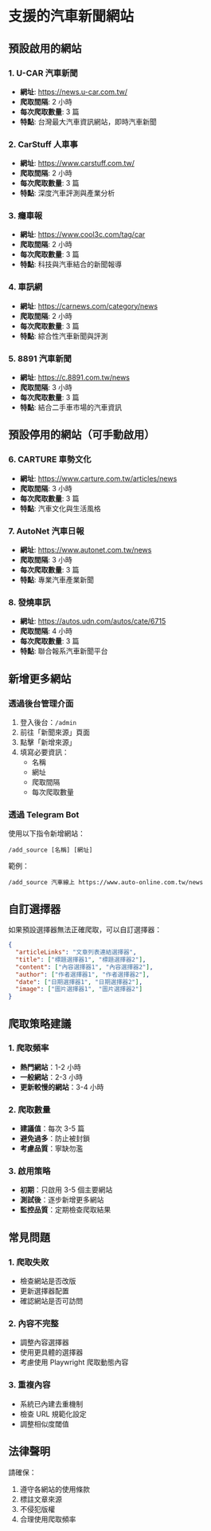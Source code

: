 # 支援的汽車新聞網站

## 預設啟用的網站

### 1. U-CAR 汽車新聞
- **網址**: https://news.u-car.com.tw/
- **爬取間隔**: 2 小時
- **每次爬取數量**: 3 篇
- **特點**: 台灣最大汽車資訊網站，即時汽車新聞

### 2. CarStuff 人車事
- **網址**: https://www.carstuff.com.tw/
- **爬取間隔**: 2 小時
- **每次爬取數量**: 3 篇
- **特點**: 深度汽車評測與產業分析

### 3. 癮車報
- **網址**: https://www.cool3c.com/tag/car
- **爬取間隔**: 2 小時
- **每次爬取數量**: 3 篇
- **特點**: 科技與汽車結合的新聞報導

### 4. 車訊網
- **網址**: https://carnews.com/category/news
- **爬取間隔**: 2 小時
- **每次爬取數量**: 3 篇
- **特點**: 綜合性汽車新聞與評測

### 5. 8891 汽車新聞
- **網址**: https://c.8891.com.tw/news
- **爬取間隔**: 3 小時
- **每次爬取數量**: 3 篇
- **特點**: 結合二手車市場的汽車資訊

## 預設停用的網站（可手動啟用）

### 6. CARTURE 車勢文化
- **網址**: https://www.carture.com.tw/articles/news
- **爬取間隔**: 3 小時
- **每次爬取數量**: 3 篇
- **特點**: 汽車文化與生活風格

### 7. AutoNet 汽車日報
- **網址**: https://www.autonet.com.tw/news
- **爬取間隔**: 3 小時
- **每次爬取數量**: 3 篇
- **特點**: 專業汽車產業新聞

### 8. 發燒車訊
- **網址**: https://autos.udn.com/autos/cate/6715
- **爬取間隔**: 4 小時
- **每次爬取數量**: 3 篇
- **特點**: 聯合報系汽車新聞平台

## 新增更多網站

### 透過後台管理介面

1. 登入後台：`/admin`
2. 前往「新聞來源」頁面
3. 點擊「新增來源」
4. 填寫必要資訊：
   - 名稱
   - 網址
   - 爬取間隔
   - 每次爬取數量

### 透過 Telegram Bot

使用以下指令新增網站：
```
/add_source [名稱] [網址]
```

範例：
```
/add_source 汽車線上 https://www.auto-online.com.tw/news
```

## 自訂選擇器

如果預設選擇器無法正確爬取，可以自訂選擇器：

```json
{
  "articleLinks": "文章列表連結選擇器",
  "title": ["標題選擇器1", "標題選擇器2"],
  "content": ["內容選擇器1", "內容選擇器2"],
  "author": ["作者選擇器1", "作者選擇器2"],
  "date": ["日期選擇器1", "日期選擇器2"],
  "image": ["圖片選擇器1", "圖片選擇器2"]
}
```

## 爬取策略建議

### 1. 爬取頻率
- **熱門網站**：1-2 小時
- **一般網站**：2-3 小時
- **更新較慢的網站**：3-4 小時

### 2. 爬取數量
- **建議值**：每次 3-5 篇
- **避免過多**：防止被封鎖
- **考慮品質**：寧缺勿濫

### 3. 啟用策略
- **初期**：只啟用 3-5 個主要網站
- **測試後**：逐步新增更多網站
- **監控品質**：定期檢查爬取結果

## 常見問題

### 1. 爬取失敗
- 檢查網站是否改版
- 更新選擇器配置
- 確認網站是否可訪問

### 2. 內容不完整
- 調整內容選擇器
- 使用更具體的選擇器
- 考慮使用 Playwright 爬取動態內容

### 3. 重複內容
- 系統已內建去重機制
- 檢查 URL 規範化設定
- 調整相似度閾值

## 法律聲明

請確保：
1. 遵守各網站的使用條款
2. 標註文章來源
3. 不侵犯版權
4. 合理使用爬取頻率 